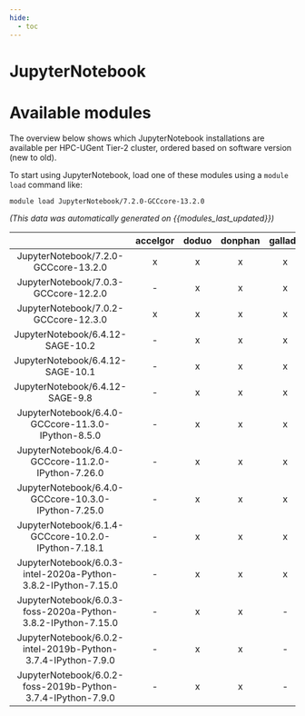 ```yaml
---
hide:
  - toc
---
```


JupyterNotebook
===============

# Available modules


The overview below shows which JupyterNotebook installations are available per HPC-UGent Tier-2 cluster, ordered based on software version (new to old).

To start using JupyterNotebook, load one of these modules using a `module load` command like:

```shell
module load JupyterNotebook/7.2.0-GCCcore-13.2.0
```

*(This data was automatically generated on {{modules_last_updated}})*  

| |accelgor|doduo|donphan|gallade|joltik|shinx|skitty|
| :---: | :---: | :---: | :---: | :---: | :---: | :---: | :---: |
|JupyterNotebook/7.2.0-GCCcore-13.2.0|x|x|x|x|x|x|x|
|JupyterNotebook/7.0.3-GCCcore-12.2.0|-|x|x|x|-|-|-|
|JupyterNotebook/7.0.2-GCCcore-12.3.0|x|x|x|x|x|x|x|
|JupyterNotebook/6.4.12-SAGE-10.2|-|x|x|x|-|-|-|
|JupyterNotebook/6.4.12-SAGE-10.1|-|x|x|x|-|-|-|
|JupyterNotebook/6.4.12-SAGE-9.8|-|x|x|x|-|-|-|
|JupyterNotebook/6.4.0-GCCcore-11.3.0-IPython-8.5.0|-|x|x|x|-|-|-|
|JupyterNotebook/6.4.0-GCCcore-11.2.0-IPython-7.26.0|-|x|x|x|-|-|-|
|JupyterNotebook/6.4.0-GCCcore-10.3.0-IPython-7.25.0|-|x|x|x|-|-|-|
|JupyterNotebook/6.1.4-GCCcore-10.2.0-IPython-7.18.1|-|x|x|x|-|-|-|
|JupyterNotebook/6.0.3-intel-2020a-Python-3.8.2-IPython-7.15.0|-|x|x|x|-|-|-|
|JupyterNotebook/6.0.3-foss-2020a-Python-3.8.2-IPython-7.15.0|-|x|x|-|-|-|-|
|JupyterNotebook/6.0.2-intel-2019b-Python-3.7.4-IPython-7.9.0|-|x|x|-|-|-|-|
|JupyterNotebook/6.0.2-foss-2019b-Python-3.7.4-IPython-7.9.0|-|x|x|-|-|-|-|
